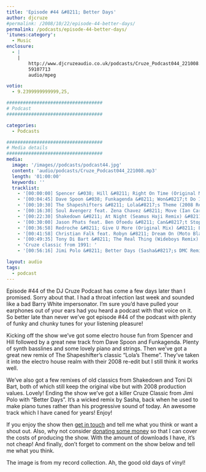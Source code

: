```yaml
---
title: 'Episode #44 &#8211; Better Days'
author: djcruze
#permalink: /2008/10/22/episode-44-better-days/
permalink: /podcasts/episode-44-better-days/
'itunes:category':
  - Music
enclosure:
  - |
    |
        http://www.djcruzeaudio.co.uk/podcasts/Cruze_Podcast044_221008.mp3
        59107713
        audio/mpeg

votio:
  - 9.2399999999999,25,

###################################
# Podcast
###################################

categories:
  - Podcasts

###################################
# Media details
###################################
media:
  image: '/images//podcasts/podcast44.jpg'
  content: 'audio/podcasts/Cruze_Podcast044_221008.mp3'
  length: '01:00:00'
  keywords: ''
  tracklist:
    - '[00:00:00] Spencer &#038; Hill &#8211; Right On Time (Original Mix) &#8211; Tiger Records'
    - '[00:04:45] Dave Spoon &#038; Funkagenda &#8211; Won&#8217;t Do It Again (Sunrise) &#8211; Big Love Records'
    - '[00:10:30] The Shapeshifters &#8211; Lola&#8217;s Theme (2008 Re-edit) &#8211; Nocturnal Groove'
    - '[00:16:30] Soul Avengerz feat. Zena Chavez &#8211; Move (Ian Carey and Brad Holland Mix) &#8211; GFAB Records'
    - '[00:22:30] Shakedown &#8211; At Night (Seamus Haji Remix) &#8211; Panorama'
    - '[00:30:00] Jason Phats feat. Ben Ofoedu &#8211; Can&#8217;t Stop (Daft &#038; Pearson Mix) &#8211; Data'
    - '[00:36:58] Redroche &#8211; Give U More (Original Mix) &#8211; Eyezcream Recordings'
    - '[00:41:58] Christian Falk feat. Robyn &#8211; Dream On (Moto Blanco Vocal Mix) &#8211; Data'
    - '[00:49:35] Tony Di Bart &#8211; The Real Thing (Wideboys Remix) &#8211; AATW'
    - 'Cruze classic from 1991: '
    - '[00:56:16] Jimi Polo &#8211; Better Days (Sasha&#8217;s DMC Remix) &#8211; White'

layout: audio
tags:
  - podcast
---
```


Episode #44 of the DJ Cruze Podcast has come a few days later than I promised. Sorry about that. I had a throat infection last week and sounded like a bad Barry White impersonator. I&#8217;m sure you&#8217;d have pulled your earphones out of your ears had you heard a podcast with that voice on it. So better late than never we&#8217;ve got episode #44 of the podcast with plenty of funky and chunky tunes for your listening pleasure!

Kicking off the show we&#8217;ve got some electro house fun from Spencer and Hill followed by a great new track from Dave Spoon and Funkagenda. Plenty of synth basslines and some lovely piano and strings. Then we&#8217;ve got a great new remix of The Shapeshifter&#8217;s classic &#8220;Lola&#8217;s Theme&#8221;. They&#8217;ve taken it into the electro house realm with their 2008 re-edit but I still think it works well.

We&#8217;ve also got a few remixes of old classics from Shakedown and Toni Di Bart, both of which still keep the original vibe but with 2008 production values. Lovely! Ending the show we&#8217;ve got a killer Cruze Classic from Jimi Polo with &#8220;Better Days&#8221;. It&#8217;s a wicked remix by Sasha, back when he used to make piano tunes rather than his progressive sound of today. An awesome track which I have caned for years! Enjoy!

If you enjoy the show then [get in touch][2] and tell me what you think or want a shout out. Also, why not consider [donating some money][3] so that I can cover the costs of producing the show. With the amount of downloads I have, it&#8217;s not cheap! And finally, don&#8217;t forget to comment on the show below and tell me what you think.

The image is from my record collection. Ah, the good old days of vinyl!

[1]: http://www.djcruze.co.uk/cms/wp-content/uploads/2008/10/podcast44.jpg
[2]: /contact
[3]: http://www.dreamhost.com/donate.cgi?id=8244
[4]: http://www.djcruze.co.uk/cms/wp-content/DownloadButton.gif
[5]: http://www.djcruzeaudio.co.uk/podcasts/Cruze_Podcast044_221008.mp3
